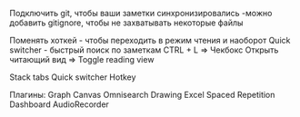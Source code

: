 Подключить git, чтобы ваши заметки синхронизировались
-можно добавить gitignore, чтобы не захватывать некоторые файлы

Поменять хоткей - чтобы переходить в режим чтения и наоборот
Quick switcher - быстрый поиск по заметкам
СTRL + L => Чекбокс
Открыть читающий вид => Toggle reading view 

Stack tabs
Quick switcher Hotkey

Плагины:
Graph
Canvas
Omnisearch
Drawing
Excel
Spaced Repetition
Dashboard
AudioRecorder



